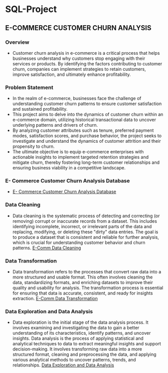# SQL-Project
## E-COMMERCE CUSTOMER CHURN ANALYSIS
### Overview
- Customer churn analysis in e-commerce is a critical process that helps businesses understand why customers stop engaging with their services or products. By identifying the factors contributing to customer churn, companies can implement strategies to retain customers, improve satisfaction, and ultimately enhance profitability. 

### Problem Statement
- In the realm of e-commerce, businesses face the challenge of understanding customer churn patterns to ensure customer satisfaction and sustained profitability.
- This project aims to delve into the dynamics of customer churn within an e-commerce domain, utilizing historical transactional data to uncover underlying patterns and drivers of churn.
- By analyzing customer attributes such as tenure, preferred payment modes, satisfaction scores, and purchase behavior, the project seeks to investigate and understand the dynamics of customer attrition and their propensity to churn.
- The ultimate objective is to equip e-commerce enterprises with actionable insights to implement targeted retention strategies and mitigate churn, thereby fostering long-term customer relationships and ensuring business viability in a competitive landscape.

### E- Commerce Customer Churn Analysis Database
- [E- Commerce Customer Churn Analysis Database](https://github.com/arunprasath23072002/SQL-Project/blob/main/E-Comm%20project%20Database.sql)

### Data Cleaning
- Data cleaning is the systematic process of detecting and correcting (or removing) corrupt or inaccurate records from a dataset. This includes identifying incomplete, incorrect, or irrelevant parts of the data and replacing, modifying, or deleting these "dirty" data entries. The goal is to produce a dataset that is consistent and reliable for further analysis, which is crucial for understanding customer behavior and churn patterns.
[E-Comm Data Cleaning](https://github.com/arunprasath23072002/SQL-Project/blob/main/E-Comm%20project%20Data%20Cleaning.sql)
### Data Transformation
- Data transformation refers to the processes that convert raw data into a more structured and usable format. This often involves cleaning the data, standardizing formats, and enriching datasets to improve their quality and usability for analysis. The transformation process is essential for ensuring that data is accurate, consistent, and ready for insights extraction.
[E-Comm Data Transformation](https://github.com/arunprasath23072002/SQL-Project/blob/main/E-Comm%20project%20Data%20Transformation.sql)

### Data Exploration and Data Analysis
- Data exploration is the initial stage of the data analysis process. It involves examining and investigating the data to gain a better understanding of its characteristics, identify patterns, and uncover insights. Data analysis is the process of applying statistical and analytical techniques to data to extract meaningful insights and support decision-making. It involves transforming raw data into a more structured format, cleaning and preprocessing the data, and applying various analytical methods to uncover patterns, trends, and relationships.
[Data Exploration and Data Analysis](https://github.com/arunprasath23072002/SQL-Project/blob/main/E-Comm%20project%20Data%20Exploration%20and%20Analysis.sql)
